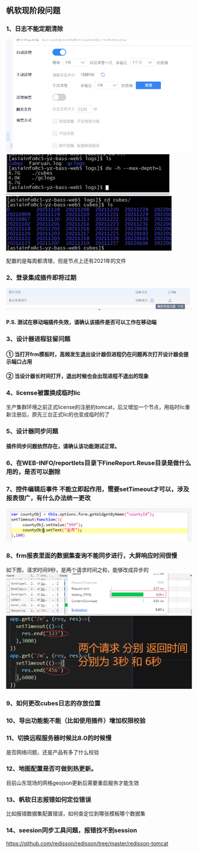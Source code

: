 ## 帆软现阶段问题
### 1、日志不能定期清除
![image](static/img/fr日志清理.png)
![image](static/img/fr日志清理2.png)
![image](static/img/fr日志清理3.png)

配置的是每周都清理，但是节点上还有2021年的文件
### 2、登录集成插件即将过期
![image](static/img/fr单点登录.png)
#### P.S. 测试在移动端插件失效，请确认该插件是否可以工作在移动端

### 3、设计器进程驻留问题
#### ① 当打开frm模板时，高频发生退出设计器但进程仍在问题再次打开设计器会提示端口占用
#### ② 当设计器长时间打开，退出时候也会出现进程不退出的现象

### 4、license被置换成临时lic
生产集群环境之前正式license的注册的tomcat，后又增加一个节点，用临时lic重新注册后，原先三台正式lic的也变成临时的了

### 5、设计器同步问题
#### 插件同步问题依然存在，请确认该功能测试正常。

### 6、在WEB-INFO/reportlets目录下FineReport.Reuse目录是做什么用的，是否可以删除
### 7、控件编辑后事件 不能立即起作用，需要setTimeout才可以，涉及报表很广，有什么办法统一更改
![image](static/img/控件级联.png)
### 8、frm报表里面的数据集查询不能同步进行，大屏响应时间很慢
如下图，请求时间9秒，是两个请求时间之和，能够改成异步的
![image](static/img/frm%E6%9F%A5%E8%AF%A2%E6%97%B6%E9%97%B4.png)
![image](static/img/%E5%90%8E%E5%8F%B0%E8%AF%B7%E6%B1%82%E6%97%B6%E9%97%B4.png)
### 9、如何更改cubes日志的存放位置

### 10、导出功能能不能（比如使用插件）增加权限校验
### 11、切换远程服务器时候比8.0的时候慢
是否网络问题，还是产品有多了什么校验
### 12、地图配置是否可做到热更新。
目前山东现场的网格geojson更新后需要重启服务才能生效
### 13、帆软日志报错如何定位错误
比如报错数据集配置错误，如何查定位到哪张模板哪个数据集

### 14、seesion同步工具问题，报错找不到session 
https://github.com/redisson/redisson/tree/master/redisson-tomcat


